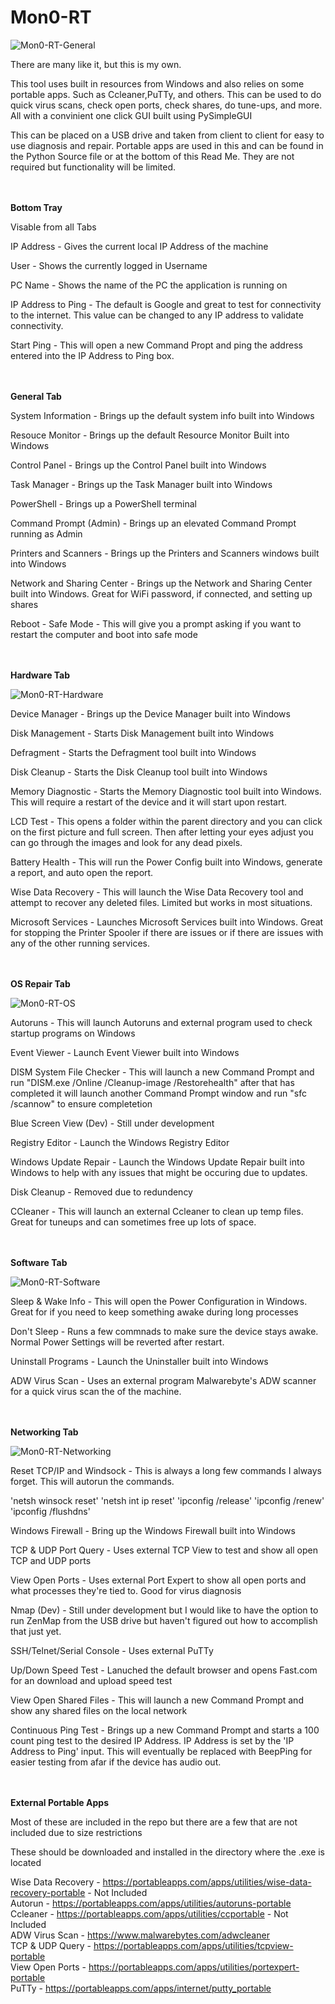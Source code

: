 # Mon0-RT


![Mon0-RT-General](https://user-images.githubusercontent.com/84548743/157490948-b5834a79-bc28-418b-b55f-0cb500ab5207.PNG)

There are many like it, but this is my own.

This tool uses built in resources from Windows and also relies on some portable apps. Such as Ccleaner,PuTTy, and others. This can be used to do quick virus scans, check open ports, check shares, do tune-ups, and more. All with a convinient one click GUI built using PySimpleGUI

This can be placed on a USB drive and taken from client to client for easy to use diagnosis and repair. Portable apps are used in this and can be found in the Python Source file or at the bottom of this Read Me. They are not required but functionality will be limited.

</br></br>
<b>Bottom Tray</b>

Visable from all Tabs

IP Address - Gives the current local IP Address of the machine

User - Shows the currently logged in Username

PC Name - Shows the name of the PC the application is running on

IP Address to Ping - The default is Google and great to test for connectivity to the internet. This value can be changed to any IP address to validate connectivity.

Start Ping - This will open a new Command Propt and ping the address entered into the IP Address to Ping box.

</br></br>
<b>General Tab</b>

System Information - Brings up the default system info built into Windows

Resouce Monitor - Brings up the default Resource Monitor Built into Windows

Control Panel - Brings up the Control Panel built into Windows

Task Manager - Brings up the Task Manager built into Windows

PowerShell - Brings up a PowerShell terminal

Command Prompt (Admin) - Brings up an elevated Command Prompt running as Admin

Printers and Scanners - Brings up the Printers and Scanners windows built into Windows

Network and Sharing Center - Brings up the Network and Sharing Center built into Windows. Great for WiFi password, if connected, and setting up shares

Reboot - Safe Mode - This will give you a prompt asking if you want to restart the computer and boot into safe mode

</br></br>
<b>Hardware Tab</b>

![Mon0-RT-Hardware](https://user-images.githubusercontent.com/84548743/157502417-6af9f785-ec4f-4ddb-84aa-459d131e9cc5.PNG)

Device Manager - Brings up the Device Manager built into Windows

Disk Management - Starts Disk Management built into Windows

Defragment - Starts the Defragment tool built into Windows

Disk Cleanup - Starts the Disk Cleanup tool built into Windows

Memory Diagnostic - Starts the Memory Diagnostic tool built into Windows. This will require a restart of the device and it will start upon restart.

LCD Test - This opens a folder within the parent directory and you can click on the first picture and full screen. Then after letting your eyes adjust you can go through the images and look for any dead pixels.

Battery Health - This will run the Power Config built into Windows, generate a report, and auto open the report.

Wise Data Recovery - This will launch the Wise Data Recovery tool and attempt to recover any deleted files. Limited but works in most situations.

Microsoft Services - Launches Microsoft Services built into Windows. Great for stopping the Printer Spooler if there are issues or if there are issues with any of the other running services.

</br></br>
<b>OS Repair Tab</b>

![Mon0-RT-OS](https://user-images.githubusercontent.com/84548743/157503566-5d19d060-be3e-49b4-ac23-7d133ef23e2a.PNG)

Autoruns - This will launch Autoruns and external program used to check startup programs on Windows

Event Viewer - Launch Event Viewer built into Windows

DISM System File Checker - This will launch a new Command Prompt and run "DISM.exe /Online /Cleanup-image /Restorehealth" after that has completed it will launch another Command Prompt window and run "sfc /scannow" to ensure completetion 

Blue Screen View (Dev) - Still under development

Registry Editor - Launch the Windows Registry Editor

Windows Update Repair - Launch the Windows Update Repair built into Windows to help with any issues that might be occuring due to updates.

Disk Cleanup - Removed due to redundency

CCleaner - This will launch an external Ccleaner to clean up temp files. Great for tuneups and can sometimes free up lots of space.

</br></br>
<b>Software Tab</b>

![Mon0-RT-Software](https://user-images.githubusercontent.com/84548743/157505496-0da7c1af-7664-4eba-9584-b4db04beb36d.PNG)

Sleep & Wake Info - This will open the Power Configuration in Windows. Great for if you need to keep something awake during long processes

Don't Sleep - Runs a few commnads to make sure the device stays awake. Normal Power Settings will be reverted after restart.

Uninstall Programs - Launch the Uninstaller built into Windows

ADW Virus Scan - Uses an external program Malwarebyte's ADW scanner for a quick virus scan the of the machine.

</br></br>
<b>Networking Tab</b>

![Mon0-RT-Networking](https://user-images.githubusercontent.com/84548743/157506073-96e4e25c-47ad-4de9-9143-f45ab882d04c.PNG)

Reset TCP/IP and Windsock - This is always a long few commands I always forget. This will autorun the commands.

'netsh winsock reset'
'netsh int ip reset'
'ipconfig /release'
'ipconfig /renew'
'ipconfig /flushdns'

Windows Firewall - Bring up the Windows Firewall built into Windows

TCP & UDP Port Query - Uses external TCP View to test and show all open TCP and UDP ports

View Open Ports - Uses external Port Expert to show all open ports and what processes they're tied to. Good for virus diagnosis

Nmap (Dev) - Still under development but I would like to have the option to run ZenMap from the USB drive but haven't figured out how to accomplish that just yet.

SSH/Telnet/Serial Console - Uses external PuTTy

Up/Down Speed Test - Lanuched the default browser and opens Fast.com for an download and upload speed test

View Open Shared Files - This will launch a new Command Prompt and show any shared files on the local network

Continuous Ping Test - Brings up a new Command Prompt and starts a 100 count ping test to the desired IP Address. IP Address is set by the 'IP Address to Ping' input. This will eventually be replaced with BeepPing for easier testing from afar if the device has audio out.

</br></br>
<b>External Portable Apps</b>

Most of these are included in the repo but there are a few that are not included due to size restrictions

These should be downloaded and installed in the directory where the .exe is located

Wise Data Recovery - https://portableapps.com/apps/utilities/wise-data-recovery-portable - Not Included</br>
Autorun - https://portableapps.com/apps/utilities/autoruns-portable</br>
Ccleaner - https://portableapps.com/apps/utilities/ccportable - Not Included</br>
ADW Virus Scan - https://www.malwarebytes.com/adwcleaner</br>
TCP & UDP Query - https://portableapps.com/apps/utilities/tcpview-portable</br>
View Open Ports - https://portableapps.com/apps/utilities/portexpert-portable</br>
PuTTy - https://portableapps.com/apps/internet/putty_portable</br>
